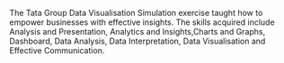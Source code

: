 The Tata Group Data Visualisation Simulation exercise taught how to empower businesses with effective insights. The skills acquired include Analysis and Presentation, Analytics and Insights,Charts and Graphs, Dashboard, Data Analysis, Data Interpretation, Data Visualisation and Effective Communication.
